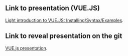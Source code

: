 ## Link to presentation (VUE.JS)
[Light introduction to VUE.JS: Installing/Syntax/Examples](https://www.youtube.com/watch?v=ELRmcr6QTUc).

## Link to reveal presentation on the git
[VUE.js presentation](https://github.com/rolling-scopes-school/dimit999-JS2020Q3/tree/presentation).